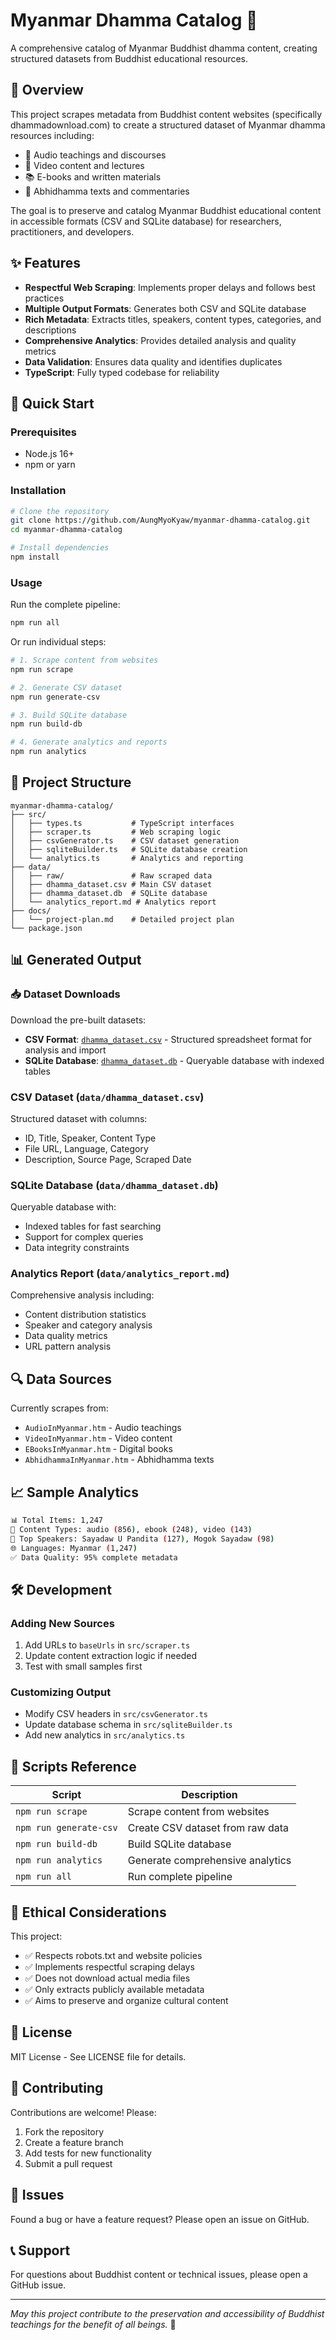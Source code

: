 # Myanmar Dhamma Catalog 🙏

A comprehensive catalog of Myanmar Buddhist dhamma content, creating structured datasets from Buddhist educational resources.

## 🎯 Overview

This project scrapes metadata from Buddhist content websites (specifically dhammadownload.com) to create a structured dataset of Myanmar dhamma resources including:

- 🎵 Audio teachings and discourses
- 🎥 Video content and lectures  
- 📚 E-books and written materials
- 📖 Abhidhamma texts and commentaries

The goal is to preserve and catalog Myanmar Buddhist educational content in accessible formats (CSV and SQLite database) for researchers, practitioners, and developers.

## ✨ Features

- **Respectful Web Scraping**: Implements proper delays and follows best practices
- **Multiple Output Formats**: Generates both CSV and SQLite database
- **Rich Metadata**: Extracts titles, speakers, content types, categories, and descriptions
- **Comprehensive Analytics**: Provides detailed analysis and quality metrics
- **Data Validation**: Ensures data quality and identifies duplicates
- **TypeScript**: Fully typed codebase for reliability

## 🚀 Quick Start

### Prerequisites

- Node.js 16+ 
- npm or yarn

### Installation

```bash
# Clone the repository
git clone https://github.com/AungMyoKyaw/myanmar-dhamma-catalog.git
cd myanmar-dhamma-catalog

# Install dependencies
npm install
```

### Usage

Run the complete pipeline:

```bash
npm run all
```

Or run individual steps:

```bash
# 1. Scrape content from websites
npm run scrape

# 2. Generate CSV dataset
npm run generate-csv

# 3. Build SQLite database
npm run build-db

# 4. Generate analytics and reports
npm run analytics
```

## 📁 Project Structure

```
myanmar-dhamma-catalog/
├── src/
│   ├── types.ts           # TypeScript interfaces
│   ├── scraper.ts         # Web scraping logic
│   ├── csvGenerator.ts    # CSV dataset generation
│   ├── sqliteBuilder.ts   # SQLite database creation
│   └── analytics.ts       # Analytics and reporting
├── data/
│   ├── raw/               # Raw scraped data
│   ├── dhamma_dataset.csv # Main CSV dataset
│   ├── dhamma_dataset.db  # SQLite database
│   └── analytics_report.md # Analytics report
├── docs/
│   └── project-plan.md    # Detailed project plan
└── package.json
```

## 📊 Generated Output

### 📥 Dataset Downloads

Download the pre-built datasets:

- **CSV Format**: [`dhamma_dataset.csv`](./data/dhamma_dataset.csv) - Structured spreadsheet format for analysis and import
- **SQLite Database**: [`dhamma_dataset.db`](./data/dhamma_dataset.db) - Queryable database with indexed tables

### CSV Dataset (`data/dhamma_dataset.csv`)
Structured dataset with columns:
- ID, Title, Speaker, Content Type
- File URL, Language, Category
- Description, Source Page, Scraped Date

### SQLite Database (`data/dhamma_dataset.db`)
Queryable database with:
- Indexed tables for fast searching
- Support for complex queries
- Data integrity constraints

### Analytics Report (`data/analytics_report.md`)
Comprehensive analysis including:
- Content distribution statistics
- Speaker and category analysis
- Data quality metrics
- URL pattern analysis

## 🔍 Data Sources

Currently scrapes from:
- `AudioInMyanmar.htm` - Audio teachings
- `VideoInMyanmar.htm` - Video content  
- `EBooksInMyanmar.htm` - Digital books
- `AbhidhammaInMyanmar.htm` - Abhidhamma texts

## 📈 Sample Analytics

```bash
📊 Total Items: 1,247
📑 Content Types: audio (856), ebook (248), video (143)
🎤 Top Speakers: Sayadaw U Pandita (127), Mogok Sayadaw (98)
🌐 Languages: Myanmar (1,247)
✅ Data Quality: 95% complete metadata
```

## 🛠️ Development

### Adding New Sources

1. Add URLs to `baseUrls` in `src/scraper.ts`
2. Update content extraction logic if needed
3. Test with small samples first

### Customizing Output

- Modify CSV headers in `src/csvGenerator.ts`
- Update database schema in `src/sqliteBuilder.ts`
- Add new analytics in `src/analytics.ts`

## 📝 Scripts Reference

| Script | Description |
|--------|-------------|
| `npm run scrape` | Scrape content from websites |
| `npm run generate-csv` | Create CSV dataset from raw data |
| `npm run build-db` | Build SQLite database |
| `npm run analytics` | Generate comprehensive analytics |
| `npm run all` | Run complete pipeline |

## 🙏 Ethical Considerations

This project:
- ✅ Respects robots.txt and website policies
- ✅ Implements respectful scraping delays
- ✅ Does not download actual media files
- ✅ Only extracts publicly available metadata
- ✅ Aims to preserve and organize cultural content

## 📄 License

MIT License - See LICENSE file for details.

## 🤝 Contributing

Contributions are welcome! Please:

1. Fork the repository
2. Create a feature branch
3. Add tests for new functionality
4. Submit a pull request

## 🐛 Issues

Found a bug or have a feature request? Please open an issue on GitHub.

## 📞 Support

For questions about Buddhist content or technical issues, please open a GitHub issue.

---

*May this project contribute to the preservation and accessibility of Buddhist teachings for the benefit of all beings.* 🙏
